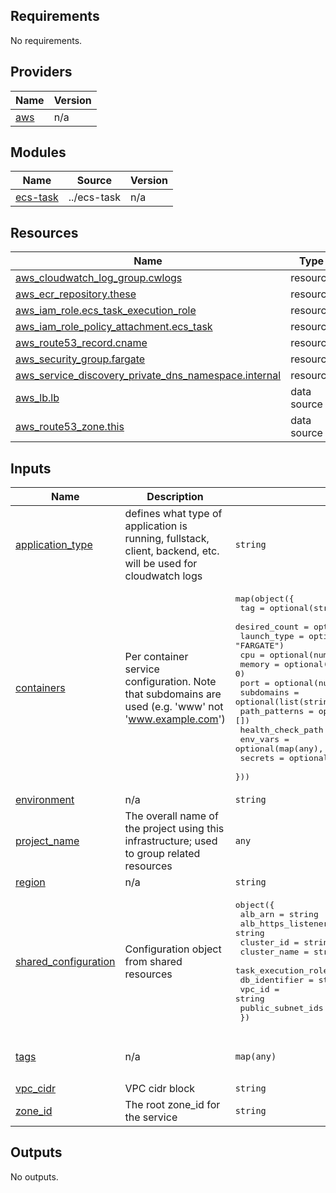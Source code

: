 <!-- BEGIN_TF_DOCS -->
## Requirements

No requirements.

## Providers

| Name | Version |
|------|---------|
| <a name="provider_aws"></a> [aws](#provider\_aws) | n/a |

## Modules

| Name | Source | Version |
|------|--------|---------|
| <a name="module_ecs-task"></a> [ecs-task](#module\_ecs-task) | ../ecs-task | n/a |

## Resources

| Name | Type |
|------|------|
| [aws_cloudwatch_log_group.cwlogs](https://registry.terraform.io/providers/hashicorp/aws/latest/docs/resources/cloudwatch_log_group) | resource |
| [aws_ecr_repository.these](https://registry.terraform.io/providers/hashicorp/aws/latest/docs/resources/ecr_repository) | resource |
| [aws_iam_role.ecs_task_execution_role](https://registry.terraform.io/providers/hashicorp/aws/latest/docs/resources/iam_role) | resource |
| [aws_iam_role_policy_attachment.ecs_task](https://registry.terraform.io/providers/hashicorp/aws/latest/docs/resources/iam_role_policy_attachment) | resource |
| [aws_route53_record.cname](https://registry.terraform.io/providers/hashicorp/aws/latest/docs/resources/route53_record) | resource |
| [aws_security_group.fargate](https://registry.terraform.io/providers/hashicorp/aws/latest/docs/resources/security_group) | resource |
| [aws_service_discovery_private_dns_namespace.internal](https://registry.terraform.io/providers/hashicorp/aws/latest/docs/resources/service_discovery_private_dns_namespace) | resource |
| [aws_lb.lb](https://registry.terraform.io/providers/hashicorp/aws/latest/docs/data-sources/lb) | data source |
| [aws_route53_zone.this](https://registry.terraform.io/providers/hashicorp/aws/latest/docs/data-sources/route53_zone) | data source |

## Inputs

| Name | Description | Type | Default | Required |
|------|-------------|------|---------|:--------:|
| <a name="input_application_type"></a> [application\_type](#input\_application\_type) | defines what type of application is running, fullstack, client, backend, etc. will be used for cloudwatch logs | `string` | n/a | yes |
| <a name="input_containers"></a> [containers](#input\_containers) | Per container service configuration. Note that subdomains are used (e.g. 'www' not 'www.example.com') | <pre>map(object({<br>    tag               = optional(string, "latest")<br>    desired_count     = optional(number, 1)<br>    launch_type       = optional(string, "FARGATE")<br>    cpu               = optional(number, 0)<br>    memory            = optional(number, 0)<br>    port              = optional(number, 80)<br>    subdomains        = optional(list(string), [])<br>    path_patterns     = optional(list(string), [])<br>    health_check_path = optional(string, "/")<br>    env_vars          = optional(map(any), {})<br>    secrets           = optional(map(any), {})<br>  }))</pre> | n/a | yes |
| <a name="input_environment"></a> [environment](#input\_environment) | n/a | `string` | n/a | yes |
| <a name="input_project_name"></a> [project\_name](#input\_project\_name) | The overall name of the project using this infrastructure; used to group related resources | `any` | n/a | yes |
| <a name="input_region"></a> [region](#input\_region) | n/a | `string` | n/a | yes |
| <a name="input_shared_configuration"></a> [shared\_configuration](#input\_shared\_configuration) | Configuration object from shared resources | <pre>object({<br>    alb_arn                 = string<br>    alb_https_listener_arn  = string<br>    cluster_id              = string<br>    cluster_name            = string<br>    task_execution_role_arn = string<br>    db_identifier           = string<br>    vpc_id                  = string<br>    public_subnet_ids       = set(string)<br>  })</pre> | n/a | yes |
| <a name="input_tags"></a> [tags](#input\_tags) | n/a | `map(any)` | <pre>{<br>  "terraform_managed": "true"<br>}</pre> | no |
| <a name="input_vpc_cidr"></a> [vpc\_cidr](#input\_vpc\_cidr) | VPC cidr block | `string` | n/a | yes |
| <a name="input_zone_id"></a> [zone\_id](#input\_zone\_id) | The root zone\_id for the service | `string` | n/a | yes |

## Outputs

No outputs.
<!-- END_TF_DOCS -->    